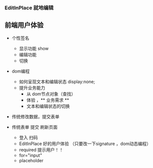 ### EditInPlace 就地编辑

## 前端用户体验
- 个性签名
  - 显示功能 show
  - 编辑功能
  - 切换 

- dom编程
  - 如何呈现文本和编辑状态
   display:none;
  - 提升业务能力
    - 从 dom节点对象（查找）
    - 体验 ，** 业务需求 **
     - 文本和编辑状态的切换
- 传统修改数据，提交表单
- 传统表单 提交 刷新页面 
  - 登入 扫码
  - EditInPlace 好的用户体验 （只要改一下signature ，dom动态编程）
  - required 提示用户！！
  - for="input" 
  - placeholder 
